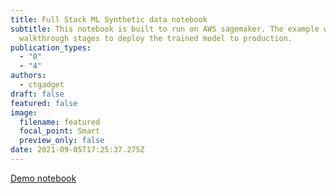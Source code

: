 ```yaml
---
title: Full Stack ML Synthetic data notebook
subtitle: This notebook is built to run on AWS sagemaker. The example will
  walkthrough stages to deploy the trained model to production.
publication_types:
  - "0"
  - "4"
authors:
  - ctgadget
draft: false
featured: false
image:
  filename: featured
  focal_point: Smart
  preview_only: false
date: 2021-09-05T17:25:37.275Z
---
```

[Demo notebook](https://cocalc.com/projects/cf5c1eca-6934-4a66-97ba-59b52a0b4974/files/Welcome%20to%20CoCalc.ipynb?session=default)